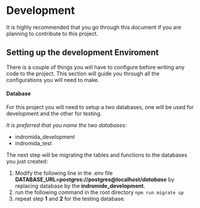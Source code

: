 # Development

It is highly recommended that you go through this document if you are planning to contribute to this project.

## Setting up the development Enviroment
There is a couple of things you will have to configure before writing any code to the project. This section will guide you through all the configurations you will need to make.


#### Database

For this project you will need to setup a two databases, one will be used for development and the other for testing. 

_It is preferred that you name the two databases:_
- indromida_development
- indromida_test

The next step will be migrating the tables and functions to the databases you just created:

1. Modify the following line in the .env file **DATABASE_URL=postgres://postgres@localhost/_database_** by replacing database by the **indromide_development**. 
2. run the following command in the root directory `npm run migrate up`
3. repeat step **1** and **2** for the testing database. 
